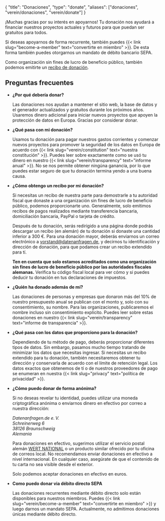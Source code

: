 {
    "title": "Donaciones",
    "type": "donate",
    "aliases": ["donaciones", "verein/donaciones", "verein/donate"]
}

¡Muchas gracias por su interés en apoyarnos! Tu donación nos ayudará a financiar nuestros proyectos actuales y futuros para que puedan ser gratuitos para todos.

Si deseas apoyarnos de forma recurrente, también puedes {{< link slug="become-a-member" text="convertirte en miembro" >}}. De esta forma también puedes otorgarnos un mandato de débito bancario SEPA.

Como organización sin fines de lucro de beneficio público, también podemos emitirte un [recibo de donación](#donation-receipt-howto).

<div class="donation-widget"></div>

## Preguntas frecuentes

* **¿Por qué debería donar?**

   Las donaciones nos ayudan a mantener el sitio web, la base de datos y el generador actualizados y gratuitos durante los próximos años. Usaremos dinero adicional para iniciar nuevos proyectos que apoyen la protección de datos en Europa. Gracias por considerar donar.

* **¿Qué pasa con mi donación?**

    Usamos tu donación para pagar nuestros gastos corrientes y comenzar nuevos proyectos para promover la seguridad de los datos en Europa de acuerdo con {{< link slug="verein/constitution" text="nuestra constitución" >}}. Puedes leer sobre exactamente como se usó tu dinero en nuestro {{< link slug="verein/transparency" text="informe anual" >}}. No se nos permite obtener ningúna ganancia, por lo que puedes estar seguro de que tu donación termina yendo a una buena causa.
    
* <a id="donation-receipt-howto"></a>**¿Cómo obtengo un recibo por mi donación?**

    Si necesitas un recibo de nuestra parte para demostrarle a tu autoridad fiscal que donaste a una organización sin fines de lucro de beneficio público, podemos proporcionarte uno. Generalmente, solo emitimos recibos de pagos realizados mediante transferencia bancaria, domiciliación bancaria, PayPal o tarjeta de crédito.

    Después de tu donación, serás redirigido a una página donde podrás descargar un recibo (en alemán) de tu donación si donaste una cantidad inferior a 300 €.
    Para una donación mayor, deberás enviarnos un correo electrónico a [vorstand@datenanfragen.de](mailto:vorstand@datenanfragen.de), y decirnos tu identificación y dirección de donación, para que podamos crear un recibo extendido para tí.

    **Ten en cuenta que solo estamos acreditados como una organización sin fines de lucro de beneficio público por las autoridades fiscales alemanas.** Verifica tu código fiscal local para ver cómo y si puedes deducir tu donación en tus declaraciones de impuestos.
 
* **¿Quién ha donado además de mí?**

    Las donaciones de personas y empresas que donaron más del 10% de nuestro presupuesto anual se publican con el monto y, solo con su consentimiento, su nombre. Para las organizaciones, publicaremos el nombre incluso sin consentimiento explícito. Puedes leer sobre estas donaciones en nuestro {{< link slug="verein/transparency" text="informe de transparencia" >}}.

* **¿Qué pasa con los datos que proporciono para la donación?**

    Dependiendo de tu método de pago, deberás proporcionar diferentes tipos de datos. Sin embargo, pasamos mucho tiempo tratando de minimizar los datos que necesitas ingresar. Si necesitas un recibo extendido para tu donación, también necesitaremos obtener tu dirección y conservarla de acuerdo con el límite de retención legal. Los datos exactos que obtenemos de tí o de nuestros proveedores de pago se enumeran en nuestra {{< link slug="privacy" text="política de privacidad" >}}.

* **¿Cómo puedo donar de forma anónima?**

    Si no deseas revelar tu identidad, puedes utilizar una moneda criptográfica anónima o enviarnos dinero en efectivo por correo a nuestra dirección:

    *Datenanfragen.de e.&thinsp;V.  
    Schreinerweg 6  
    38126 Braunschweig  
    Alemania*

    Para donaciones en efectivo, sugerimos utilizar el servicio postal alemán [WERT NATIONAL](https://www.deutschepost.de/de/w/wert-national.html) o un producto similar ofrecido por tu oficina de correos local. No recomendamos enviar donaciones en efectivo a nivel internacional. En cualquier caso, asegúrate de que el contenido de tu carta no sea visible desde el exterior.

    Solo podemos aceptar donaciones en efectivo en euros.

* **Como puedo donar via débito directo SEPA**

    <!-- TODO: Activate at mollie -->
    Las donaciones recurrentes mediante débito directo solo están disponibles para nuestros miembros. Puedes {{< link slug="verein/become-a-member" text="convertirte en miembro" >}} y luego darnos un mandato SEPA. Actualmente, no admitimos donaciones únicas mediante débito directo.
